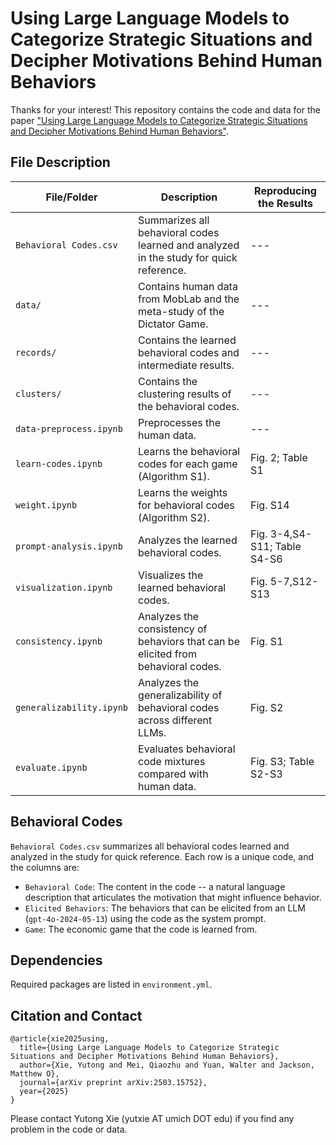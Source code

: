 # Using Large Language Models to Categorize Strategic Situations and Decipher Motivations Behind Human Behaviors

Thanks for your interest! This repository contains the code and data for the paper ["Using Large Language Models to Categorize Strategic Situations and Decipher Motivations Behind Human Behaviors"](https://arxiv.org/pdf/2503.15752).


## File Description

| File/Folder | Description | Reproducing the Results |
|-------------|-------------|-------------------------|
| `Behavioral Codes.csv` | Summarizes all behavioral codes learned and analyzed in the study for quick reference. | --- |
| `data/`     | Contains human data from MobLab and the meta-study of the Dictator Game.  | --- |
| `records/`  | Contains the learned behavioral codes and intermediate results.  | --- |
| `clusters/` | Contains the clustering results of the behavioral codes. | --- |
| `data-preprocess.ipynb` | Preprocesses the human data. | --- |
| `learn-codes.ipynb` | Learns the behavioral codes for each game (Algorithm S1). | Fig. 2; Table S1 |
| `weight.ipynb` | Learns the weights for behavioral codes (Algorithm S2). | Fig. S14 |
| `prompt-analysis.ipynb` | Analyzes the learned behavioral codes. | Fig. 3-4,S4-S11; Table S4-S6   | 
| `visualization.ipynb` | Visualizes the learned behavioral codes. | Fig. 5-7,S12-S13 |
| `consistency.ipynb` | Analyzes the consistency of behaviors that can be elicited from behavioral codes. | Fig. S1 | 
| `generalizability.ipynb` | Analyzes the generalizability of behavioral codes across different LLMs. | Fig. S2 |
| `evaluate.ipynb` | Evaluates behavioral code mixtures compared with human data. | Fig. S3; Table S2-S3 |

## Behavioral Codes

`Behavioral Codes.csv` summarizes all behavioral codes learned and analyzed in the study for quick reference. Each row is a unique code, and the columns are:
* `Behavioral Code`: The content in the code -- a natural language description that articulates  the motivation that might influence behavior. 
* `Elicited Behaviors`: The behaviors that can be elicited from an LLM (`gpt-4o-2024-05-13`) using the code as the system prompt. 
* `Game`: The economic game that the code is learned from.

## Dependencies

Required packages are listed in `environment.yml`. 

## Citation and Contact

```
@article{xie2025using,
  title={Using Large Language Models to Categorize Strategic Situations and Decipher Motivations Behind Human Behaviors},
  author={Xie, Yutong and Mei, Qiaozhu and Yuan, Walter and Jackson, Matthew O},
  journal={arXiv preprint arXiv:2503.15752},
  year={2025}
}
```

Please contact Yutong Xie (yutxie AT umich DOT edu) if you find any problem in the code or data. 